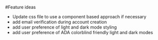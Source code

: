#Feature ideas

- Update css file to use a component based approach if necessary
- add email verification during account creation
- add user preference of light and dark mode styling
- add user preference of ADA colorblind friendly light and dark modes